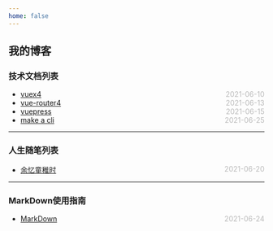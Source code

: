 ```yaml
---
home: false
---
```

## 我的博客
### 技术文档列表
* [vuex4](./vue/vuex)  <span style="color:#bbb; float:right">2021-06-10</span>
* [vue-router4](./vue/vue-router)  <span style="color:#bbb; float:right">2021-06-13</span>
* [vuepress](./blog-daily/use-vuepress)  <span style="color:#bbb; float:right">2021-06-15</span>
* [make a cli](./blog-daily/make-self-cli)  <span style="color:#bbb; float:right">2021-06-25</span>
--- ---
### 人生随笔列表
*  [余忆童稚时](./self-daily/remind-self)  <span style="color:#bbb; float:right">2021-06-20</span>
--- ---
### MarkDown使用指南
*  [MarkDown](./blog-daily/use-markdown)  <span style="color:#bbb; float:right">2021-06-24</span>
<!-- <Category-List></Category-List> -->
